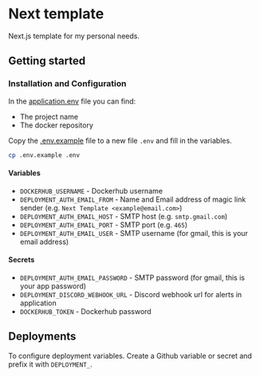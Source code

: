 # Next template

Next.js template for my personal needs.

## Getting started

### Installation and Configuration

In the [application.env](application.env) file you can find:

- The project name
- The docker repository

Copy the [.env.example](.env.example) file to a new file `.env` and fill in the variables.

```bash
cp .env.example .env
```

#### Variables

- `DOCKERHUB_USERNAME` - Dockerhub username
- `DEPLOYMENT_AUTH_EMAIL_FROM` - Name and Email address of magic link sender (e.g. `Next Template <example@email.com>`)
- `DEPLOYMENT_AUTH_EMAIL_HOST` - SMTP host (e.g. `smtp.gmail.com`)
- `DEPLOYMENT_AUTH_EMAIL_PORT` - SMTP port (e.g. `465`)
- `DEPLOYMENT_AUTH_EMAIL_USER` - SMTP username (for gmail, this is your email address)

#### Secrets

- `DEPLOYMENT_AUTH_EMAIL_PASSWORD` - SMTP password (for gmail, this is your app password)
- `DEPLOYMENT_DISCORD_WEBHOOK_URL` - Discord webhook url for alerts in application
- `DOCKERHUB_TOKEN` - Dockerhub password

## Deployments

To configure deployment variables. Create a Github variable or secret and prefix it with `DEPLOYMENT_`.
